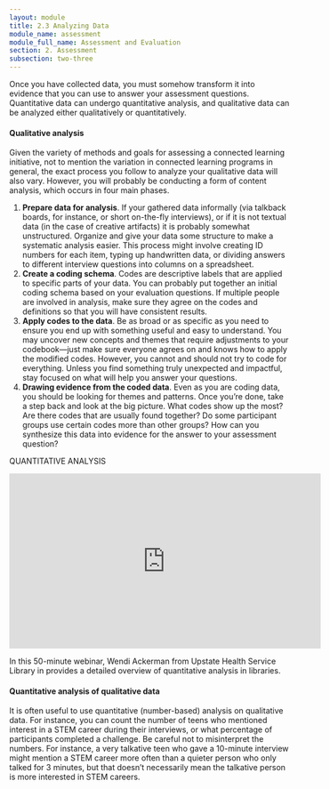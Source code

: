 ```yaml
---
layout: module
title: 2.3 Analyzing Data
module_name: assessment
module_full_name: Assessment and Evaluation
section: 2. Assessment
subsection: two-three
---
```


Once you have collected data, you must somehow transform it into evidence that you can use to answer your assessment questions. Quantitative data can undergo quantitative analysis, and qualitative data can be analyzed either qualitatively or quantitatively.  

#### Qualitative analysis 

Given the variety of methods and goals for assessing a connected learning initiative, not to mention the variation in connected learning programs in general, the exact process you follow to analyze your qualitative data will also vary. However, you will probably be conducting a form of content analysis, which occurs in four main phases.  

1. **Prepare data for analysis**. If your gathered data informally (via talkback boards, for instance, or short on-the-fly interviews), or if it is not textual data (in the case of creative artifacts) it is probably somewhat unstructured. Organize and give your data some structure to make a systematic analysis easier. This process might involve creating ID numbers for each item, typing up handwritten data, or dividing answers to different interview questions into columns on a spreadsheet.  
2. **Create a coding schema**. Codes are descriptive labels that are applied to specific parts of your data. You can probably put together an initial coding schema based on your evaluation questions. If multiple people are involved in analysis, make sure they agree on the codes and definitions so that you will have consistent results.  
3. **Apply codes to the data**. Be as broad or as specific as you need to ensure you end up with something useful and easy to understand. You may uncover new concepts and themes that require adjustments to your codebook—just make sure everyone agrees on  and knows how to apply the modified codes. However, you cannot and should not try to code for everything. Unless you find something truly unexpected and impactful, stay focused on what will help you answer your questions.  
4. **Drawing evidence from the coded data**. Even as you are coding data, you should be looking for themes and patterns. Once you’re done, take a step back and look at the big picture. What codes show up the most? Are there codes that are usually found together? Do some participant groups use certain codes more than other groups? How can you synthesize this data into evidence for the answer to your assessment question?  

 
<div class="explanatory">  

  <p><span class="box-title">QUANTITATIVE ANALYSIS</span></p> 
<iframe width="560" height="315" src="https://www.youtube.com/embed/2kVnsbGdanI" frameborder="0" allow="accelerometer; autoplay; encrypted-media; gyroscope; picture-in-picture" allowfullscreen></iframe>
<p>In this 50-minute webinar, Wendi Ackerman from Upstate Health Service Library in provides a detailed overview of quantitative analysis in libraries.</p> 

  </div>
<div>

</div>

#### Quantitative analysis of qualitative data 

It is often useful to use quantitative (number-based) analysis on qualitative data. For instance, you can count the number of teens who mentioned interest in a STEM career during their interviews, or what percentage of participants completed a challenge. Be careful not to misinterpret the numbers. For instance, a very talkative teen who gave a 10-minute interview might mention a STEM career more often than a quieter person who only talked for 3 minutes, but that doesn’t necessarily mean the talkative person is more interested in STEM careers.  




